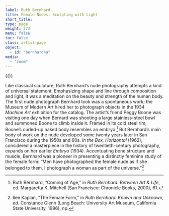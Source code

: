 ```yaml
---
label: Ruth Bernhard
title: Female Nudes: Sculpting with Light
short_title:
type: page
weight: 273
menu: false
toc: false
class: artist-page
object:
  - id: "bernhard4a"
media:
  - "zoom"
---
```

{{<q-figure id="bernhard4a">}}

Like classical sculpture, Ruth Bernhard’s nude photography attempts a kind of universal statement. Emphasizing shape and line through composition and light, it was a meditation on the beauty and strength of the human body. The first nude photograph Bernhard took was a spontaneous work; the Museum of Modern Art hired her to photograph objects in the 1934 *Machine Art* exhibition for the catalog. The artist’s friend Peggy Boone was visiting one day when Bernard was shooting a large stainless-steel bowl and summoned Boone to climb inside it. Framed in its cold steel rim, Boone’s curled-up naked body resembles an embryo.[^1] But Bernhard’s main body of work on the nude developed some twenty years later in San Francisco during the 1950s and 60s. *In the Box, Horizontal* (1962), considered a masterpiece in the history of twentieth-century photography, expands on her earlier *Embryo* (1934). Accentuating bone structure and muscle, Bernhard was a pioneer in presenting a distinctly feminine study of the female form: “Men have photographed the female nude as if she belonged to them. I photograph a woman as part of the universe.”[^2]

[^1]: Ruth Bernhard, “Coming of Age,” in *Ruth Bernhard: Between Art & Life*, ed. Margaretta K. Mitchell (San Francisco: Chronicle Books, 2000), 61.

[^2]: Ilee Kaplan, “The Female Form,” in *Ruth Bernhard: Known and Unknown, ed.* Constance Glenn (Long Beach: University Art Museum, California State University, 1996), np.
